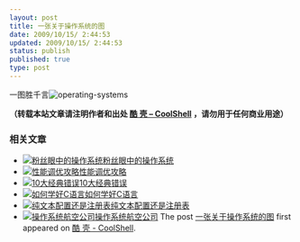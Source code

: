 ```yaml
---
layout: post
title: 一张关于操作系统的图
date: 2009/10/15/ 2:44:53
updated: 2009/10/15/ 2:44:53
status: publish
published: true
type: post
---
```


一图胜千言![operating-systems](https://coolshell.cn/wp-content/uploads/2009/10/operating-systems.jpg "operating-systems")



**（转载本站文章请注明作者和出处 [酷 壳 – CoolShell](https://coolshell.cn/) ，请勿用于任何商业用途）**



### 相关文章

* [![粉丝眼中的操作系统](https://coolshell.cn/wp-content/uploads/2009/12/operatingsystems-fanboys-150x150.jpg)](https://coolshell.cn/articles/1998.html)[粉丝眼中的操作系统](https://coolshell.cn/articles/1998.html)
* [![性能调优攻略](https://coolshell.cn/wp-content/uploads/2012/06/f1-150x150.jpg)](https://coolshell.cn/articles/7490.html)[性能调优攻略](https://coolshell.cn/articles/7490.html)
* [![10大经典错误](https://coolshell.cn/wp-content/plugins/wordpress-23-related-posts-plugin/static/thumbs/5.jpg)](https://coolshell.cn/articles/5107.html)[10大经典错误](https://coolshell.cn/articles/5107.html)
* [![如何学好C语言](https://coolshell.cn/wp-content/plugins/wordpress-23-related-posts-plugin/static/thumbs/25.jpg)](https://coolshell.cn/articles/4102.html)[如何学好C语言](https://coolshell.cn/articles/4102.html)
* [![纯文本配置还是注册表](https://coolshell.cn/wp-content/plugins/wordpress-23-related-posts-plugin/static/thumbs/7.jpg)](https://coolshell.cn/articles/4077.html)[纯文本配置还是注册表](https://coolshell.cn/articles/4077.html)
* [![操作系统航空公司](https://coolshell.cn/wp-content/uploads/2009/08/linux_airline-150x150.jpg)](https://coolshell.cn/articles/1272.html)[操作系统航空公司](https://coolshell.cn/articles/1272.html)
The post [一张关于操作系统的图](https://coolshell.cn/articles/1579.html) first appeared on [酷 壳 - CoolShell](https://coolshell.cn).